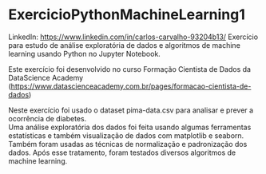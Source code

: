 # ExercicioPythonMachineLearning1
LinkedIn: https://www.linkedin.com/in/carlos-carvalho-93204b13/
Exercício para estudo de análise exploratória de dados e algoritmos de machine learning usando  Python no Jupyter Notebook.


Este exercício foi desenvolvido no curso Formação Cientista de Dados da DataScience Academy (https://www.datascienceacademy.com.br/pages/formacao-cientista-de-dados)

Neste exercício foi usado o dataset pima-data.csv para analisar e prever a ocorrência de diabetes.  
Uma análise exploratória dos dados foi feita usando algumas ferramentas estatísticas e também visualização de dados com matplotlib e seaborn.
Também foram usadas as técnicas de normalização e padronização dos dados.
Após esse tratamento, foram testados diversos algoritmos de machine learning.
